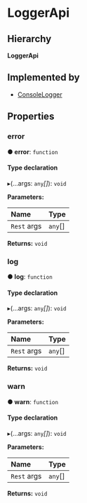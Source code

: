 # LoggerApi

## Hierarchy

**LoggerApi**

## Implemented by

* [ConsoleLogger](services.consolelogger.md)

## Properties

### error <a id="error"></a>

**● error**: `function`

#### Type declaration

▸\(...args: `any`_\[\]_\): `void`

**Parameters:**

| Name | Type |
| :--- | :--- |
| `Rest` args | `any`\[\] |

**Returns:** `void`

### log <a id="log"></a>

**● log**: `function`

#### Type declaration

▸\(...args: `any`_\[\]_\): `void`

**Parameters:**

| Name | Type |
| :--- | :--- |
| `Rest` args | `any`\[\] |

**Returns:** `void`

### warn <a id="warn"></a>

**● warn**: `function`

#### Type declaration

▸\(...args: `any`_\[\]_\): `void`

**Parameters:**

| Name | Type |
| :--- | :--- |
| `Rest` args | `any`\[\] |

**Returns:** `void`

